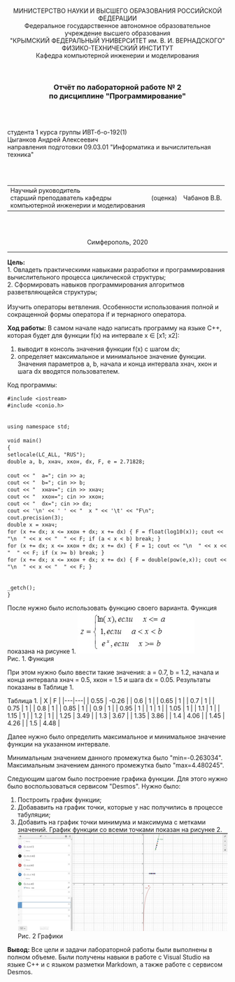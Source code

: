 ﻿<p align="center">МИНИСТЕРСТВО НАУКИ  И ВЫСШЕГО ОБРАЗОВАНИЯ РОССИЙСКОЙ ФЕДЕРАЦИИ<br>
Федеральное государственное автономное образовательное учреждение высшего образования<br>
"КРЫМСКИЙ ФЕДЕРАЛЬНЫЙ УНИВЕРСИТЕТ им. В. И. ВЕРНАДСКОГО"<br>
ФИЗИКО-ТЕХНИЧЕСКИЙ ИНСТИТУТ<br>
Кафедра компьютерной инженерии и моделирования</p>
<br>
<h3 align="center">Отчёт по лабораторной работе № 2<br> по дисциплине "Программирование"</h3>
<br><br>
<p>студента 1 курса группы ИВТ-б-о-192(1)<br>
Цыганков Андрей Алексеевич<br>
направления подготовки 09.03.01 "Информатика и вычислительная техника"</p>
<br><br>
<table>
<tr><td>Научный руководитель<br> старший преподаватель кафедры<br> компьютерной инженерии и моделирования</td>
<td>(оценка)</td>
<td>Чабанов В.В.</td>
</tr>
</table>
<br><br>
<p align="center">Симферополь, 2020</p>
<hr>

**Цель:**  <br> 1. Овладеть практическими навыками разработки и программирования вычислительного процесса циклической структуры;<br>
2. Сформировать навыков программирования алгоритмов разветвляющейся структуры;<br>
<br>Изучить операторы ветвления. Особенности использования полной и сокращенной формы оператора if и тернарного оператора.<br>



**Ход работы:**
В самом начале надо написать программу на языке С++, которая будет для функции f(x) на интервале x ∈ [х1; x2]:

1. выводит в консоль значения функции f(x) с шагом dx;
2. определяет максимальное и минимальное значение функции.
Значения параметров a, b, начала и конца интервала хнач, xкон и шага dx вводятся пользователем.<br>

Код программы:
```
#include <iostream>
#include <conio.h>


using namespace std;

void main()
{
setlocale(LC_ALL, "RUS");
double a, b, xнач, xкон, dx, F, e = 2.71828;

cout << "  a="; cin >> a;
cout << "  b="; cin >> b;
cout << "  xнач="; cin >> xнач;
cout << "  xкон="; cin >> xкон;
cout << "  dx="; cin >> dx;
cout << '\n' << ' ' << "  x " << '\t' << "F\n";
cout.precision(3);
double x = xнач;
for (x += dx; x <= xкон + dx; x += dx) { F = float(log10(x)); cout << "\n  " << x << "  " << F; if (a < x < b) break; }
for (x += dx; x <= xкон + dx; x += dx) { F = 1; cout << "\n  " << x << "  " << F; if (x >= b) break; }
for (x += dx; x <= xкон + dx; x += dx) { F = double(pow(e,x)); cout << "\n  " << x << "  " << F; }


_getch();
}
```

После нужно было использовать функцию своего варианта. Функция показана на рисунке 1.
![](https://github.com/Kolovrat2405/Laba/blob/master/2/1.jpg)<br/>
Рис. 1. Функция

При этом нужно было ввести такие значения: a = 0.7, b = 1.2, начала и конца интервала хнач = 0.5, xкон = 1.5 и шага dx = 0.05. Результаты показаны в Таблице 1.

Таблица 1.
| X  | F  |
|---|---|
| 0.55  | -0.26  |
| 0.6  | 1  |
| 0.65  | 1  |
| 0.7  | 1  |
| 0.75  | 1  |
| 0.8  | 1  |
| 0.85  | 1  |
| 0.9  | 1  |
| 0.95  | 1  |
| 1  | 1  |
| 1.05  | 1  |
| 1.1  | 1  |
| 1.15  | 1  |
| 1.2  | 1  |
| 1.25  | 3.49  |
| 1.3  | 3.67  |
| 1.35  | 3.86  |
| 1.4  | 4.06  |
| 1.45  | 4.26  |
| 1.5  | 4.48  |


Далее нужно было определить максимальное и минимальное значение функции на указанном интервале.

Минимальным значением данного промежутка было "min=-0.263034". Максимальным значением данного промежутка было "max=4.480245".

Следующим шагом было построение графика функции. Для этого нужно было воспользоваться сервисом "Desmos". Нужно было:

1. Построить график функции;
2. Добававить на график точки, которые у нас получились в процессе табуляции;
3. Добавить на график точки минимума и максимума с метками значений.
График функции со всеми точками показан на рисунке 2.
![](https://github.com/Kolovrat2405/Laba/blob/master/2/2.jpg)<br/>
Рис. 2 Графики

**Вывод:** Все цели и задачи лабораторной работы были выполнены в полном объеме. Были получены навыки в работе с Visual Studio на языке C++ и с языком разметки Markdown, а также работе с сервисом Desmos.